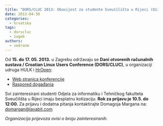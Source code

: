 ```yaml
---
title: "DORS/CLUC 2013: Obavijest za studente Sveučilišta u Rijeci (OzI/RiTeh)"
date: 2013-04-30
categories: 
  - hrvatska
tags: 
  - dorscluc
  - zageb
authors: 
  - vedranm
---
```


Od **15\. do 17. 05. 2013.** u Zagrebu održavaju se **Dani otvorenih računalnih sustava / Croatian Linux Users Conference (DORS/CLUC)**, u organizaciji udruga HULK i [HrOpen](https://www.open.hr/):

- [Web stranica konferencije](https://2013.dorscluc.org/)
- [Raspored događanja](https://2013.dorscluc.org/raspored-dogadanja/)

Svi zainteresirani studenti Odjela za informatiku i Tehničkog fakulteta Sveučilišta u Rijeci imaju besplatnu kotizaciju. **Rok za prijavu je 10.5. do 12:00.** Za prijavu i dodatna pitanja kontaktirajte Domagoja Margana na: [domargan@lavabit.com](mailto:domargan@lavabit.com)

_Organizacija prijevoza ovisi o broju zainteresiranih._
